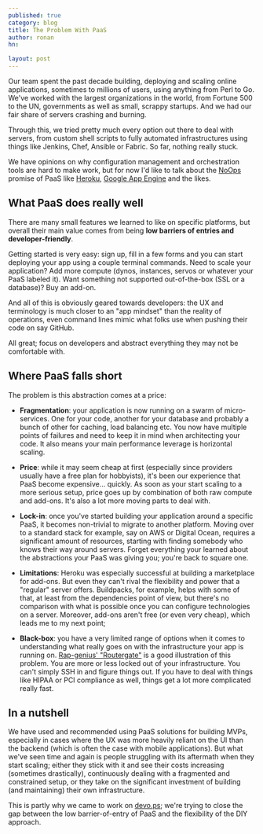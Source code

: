 ```yaml
---
published: true
category: blog
title: The Problem With PaaS
author: ronan
hn: 

layout: post
---
```


Our team spent the past decade building, deploying and scaling online applications, sometimes to millions of users, using anything from Perl to Go. We've worked with the largest organizations in the world, from Fortune 500 to the UN, governments as well as small, scrappy startups. And we had our fair share of servers crashing and burning. 

Through this, we tried pretty much every option out there to deal with servers, from custom shell scripts to fully automated infrastructures using things like Jenkins, Chef, Ansible or Fabric. So far, nothing really stuck.

We have opinions on why configuration management and orchestration tools are hard to make work, but for now I'd like to talk about the [NoOps](https://blog.appfog.com/what-is-noops-anyhow/) promise of PaaS like [Heroku](http://heroku.com), [Google App Engine](https://developers.google.com/appengine/) and the likes.

## What PaaS does really well

There are many small features we learned to like on specific platforms, but overall their main value comes from being **low barriers of entries and developer-friendly**. 

Getting started is very easy: sign up, fill in a few forms and you can start deploying your app using a couple terminal commands. Need to scale your application? Add more compute (dynos, instances, servos or whatever your PaaS labeled it). Want something not supported out-of-the-box (SSL or a database)? Buy an add-on.

And all of this is obviously geared towards developers: the UX and terminology is much closer to an "app mindset" than the reality of operations, even command lines mimic what folks use when pushing their code on say GitHub.

All great; focus on developers and abstract everything they may not be comfortable with.

## Where PaaS falls short

The problem is this abstraction comes at a price:

- **Fragmentation**: your application is now running on a swarm of micro-services. One for your code, another for your database and probably a bunch of other for caching, load balancing etc. You now have multiple points of failures and need to keep it in mind when architecting your code. It also means your main performance leverage is horizontal scaling.

- **Price**: while it may seem cheap at first (especially since providers usually have a free plan for hobbyists), it's been our experience that PaaS become expensive... quickly. As soon as your start scaling to a more serious setup, price goes up by combination of both raw compute and add-ons. It's also a lot more moving parts to deal with.

- **Lock-in**: once you've started building your application around a specific PaaS, it becomes non-trivial to migrate to another platform. Moving over to a standard stack for example, say on AWS or Digital Ocean, requires a significant amount of resources, starting with finding somebody who knows their way around servers. Forget everything your learned about the abstractions your PaaS was giving you; you're back to square one.

- **Limitations**: Heroku was especially successful at building a marketplace for add-ons. But even they can't rival the flexibility and power that a "regular" server offers. Buildpacks, for example, helps with some of that, at least from the dependencies point of view, but there's no comparison with what is possible once you can configure technologies on a server. Moreover, add-ons aren't free (or even very cheap), which leads me to my next point;

- **Black-box**: you have a very limited range of options when it comes to understanding what really goes on with the infrastructure your app is running on. [Rap-genius' "Routergate"](http://genius.com/albums/Heroku/Routergate) is a good illustration of this problem. You are more or less locked out of your infrastructure. You can't simply SSH in and figure things out. If you have to deal with things like HIPAA or PCI compliance as well, things get a lot more complicated really fast.

## In a nutshell

We have used and recommended using PaaS solutions for building MVPs, especially in cases where the UX was more heavily reliant on the UI than the backend (which is often the case with mobile applications). But what we've seen time and again is people struggling with its aftermath when they start scaling; either they stick with it and see their costs increasing (sometimes drastically), continuously dealing with a fragmented and constrained setup, or they take on the significant investment of building (and maintaining) their own  infrastructure.

This is partly why we came to work on [devo.ps](http://devo.ps); we're trying to close the gap between the low barrier-of-entry of PaaS and the flexibility of the DIY approach.
